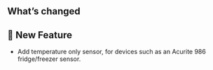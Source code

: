 ## What’s changed

## 🎉 New Feature

- Add temperature only sensor, for devices such as an Acurite 986 fridge/freezer sensor.
